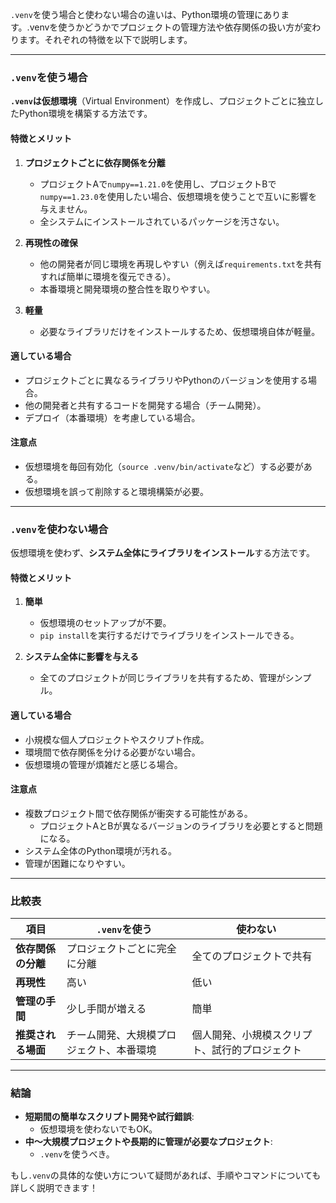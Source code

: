 `.venv`を使う場合と使わない場合の違いは、Python環境の管理にあります。.venvを使うかどうかでプロジェクトの管理方法や依存関係の扱い方が変わります。それぞれの特徴を以下で説明します。

---

### `.venv`を使う場合
**`.venv`は仮想環境**（Virtual Environment）を作成し、プロジェクトごとに独立したPython環境を構築する方法です。

#### 特徴とメリット
1. **プロジェクトごとに依存関係を分離**
   - プロジェクトAで`numpy==1.21.0`を使用し、プロジェクトBで`numpy==1.23.0`を使用したい場合、仮想環境を使うことで互いに影響を与えません。
   - 全システムにインストールされているパッケージを汚さない。

2. **再現性の確保**
   - 他の開発者が同じ環境を再現しやすい（例えば`requirements.txt`を共有すれば簡単に環境を復元できる）。
   - 本番環境と開発環境の整合性を取りやすい。

3. **軽量**
   - 必要なライブラリだけをインストールするため、仮想環境自体が軽量。

#### 適している場合
- プロジェクトごとに異なるライブラリやPythonのバージョンを使用する場合。
- 他の開発者と共有するコードを開発する場合（チーム開発）。
- デプロイ（本番環境）を考慮している場合。

#### 注意点
- 仮想環境を毎回有効化（`source .venv/bin/activate`など）する必要がある。
- 仮想環境を誤って削除すると環境構築が必要。

---

### `.venv`を使わない場合
仮想環境を使わず、**システム全体にライブラリをインストール**する方法です。

#### 特徴とメリット
1. **簡単**
   - 仮想環境のセットアップが不要。
   - `pip install`を実行するだけでライブラリをインストールできる。

2. **システム全体に影響を与える**
   - 全てのプロジェクトが同じライブラリを共有するため、管理がシンプル。

#### 適している場合
- 小規模な個人プロジェクトやスクリプト作成。
- 環境間で依存関係を分ける必要がない場合。
- 仮想環境の管理が煩雑だと感じる場合。

#### 注意点
- 複数プロジェクト間で依存関係が衝突する可能性がある。
  - プロジェクトAとBが異なるバージョンのライブラリを必要とすると問題になる。
- システム全体のPython環境が汚れる。
- 管理が困難になりやすい。

---

### 比較表

| **項目**              | **`.venv`を使う**                              | **使わない**                                 |
|-----------------------|-----------------------------------------------|---------------------------------------------|
| **依存関係の分離**     | プロジェクトごとに完全に分離                   | 全てのプロジェクトで共有                    |
| **再現性**             | 高い                                         | 低い                                        |
| **管理の手間**         | 少し手間が増える                              | 簡単                                        |
| **推奨される場面**     | チーム開発、大規模プロジェクト、本番環境       | 個人開発、小規模スクリプト、試行的プロジェクト|

---

### 結論
- **短期間の簡単なスクリプト開発や試行錯誤**:
  - 仮想環境を使わないでもOK。
- **中～大規模プロジェクトや長期的に管理が必要なプロジェクト**:
  - `.venv`を使うべき。

もし`.venv`の具体的な使い方について疑問があれば、手順やコマンドについても詳しく説明できます！